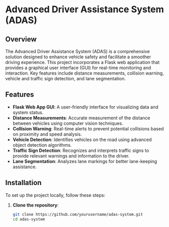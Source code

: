 # Advanced Driver Assistance System (ADAS)

## Overview

The Advanced Driver Assistance System (ADAS) is a comprehensive solution designed to enhance vehicle safety and facilitate a smoother driving experience. This project incorporates a Flask web application that provides a graphical user interface (GUI) for real-time monitoring and interaction. Key features include distance measurements, collision warning, vehicle and traffic sign detection, and lane segmentation.

## Features

- **Flask Web App GUI**: A user-friendly interface for visualizing data and system status.
- **Distance Measurements**: Accurate measurement of the distance between vehicles using computer vision techniques.
- **Collision Warning**: Real-time alerts to prevent potential collisions based on proximity and speed analysis.
- **Vehicle Detection**: Identifies vehicles on the road using advanced object detection algorithms.
- **Traffic Sign Detection**: Recognizes and interprets traffic signs to provide relevant warnings and information to the driver.
- **Lane Segmentation**: Analyzes lane markings for better lane-keeping assistance.

## Installation

To set up the project locally, follow these steps:

1. **Clone the repository**:
   ```bash
   git clone https://github.com/yourusername/adas-system.git
   cd adas-system
